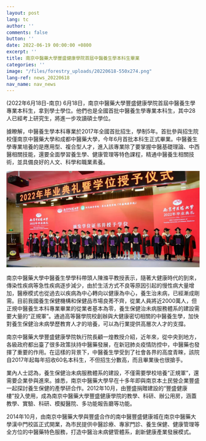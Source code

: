 ```yaml
---
layout: post
lang: tc
author: ''
comments: false
button: ''
date: 2022-06-19 00:00:00 +0800
excerpt: ''
title: 南京中醫藥大學豐盛健康學院首屆中醫養生學本科生畢業
categories: ''
image: "/files/forestry_uploads/20220618-550x274.png"
lang-ref: news_20220618
nav_name: nav_news
---
```

(2022年6月18日-南京) 6月18日，南京中醫藥大學豐盛健康學院首屆中醫養生學專業本科生，拿到學士學位。他們也是全國首批中醫養生學專業本科生，其中28人已經考上研究生，將進一步攻讀碩士學位。

據瞭解，中醫養生學本科專業於2017年全國首批招生，學制5年。首批參與招生院校僅南京中醫藥大學和成都中醫藥大學，今年6月首批本科生正式畢業。中醫養生學專業培養的是應用型、複合型人才，進入該專業除了要掌握中醫基礎理論、中西醫相關技能，還要全面學習養生學、健康管理等特色課程，精通中醫養生相關技術，並具備良好的人文、科學和職業素養。

![](/files/forestry_uploads/20220618-550x274.png)

南京中醫藥大學中醫養生學學科帶頭人陳滌平教授表示，隨著大健康時代的到來，傳染性疾病等急性疾病逐步減少，由於生活方式不良等原因引起的慢性病大量增加，醫療模式也從過去以疾病為中心轉向以健康為中心，養生治未病，已經漸成剛需。目前我國養生保健機構和保健品市場良莠不齊，從業人員將近2000萬人，但正規中醫養生本科專業畢業的從業者基本為零，養生保健治未病服務體系的建設需要大量的“正規軍”。通過高等醫學院校創辦與大健康密切相關的中醫養生學，加快對養生保健治未病學歷教育人才的培養，可以為行業提供高層次人才的支撐。

南京中醫藥大學豐盛健康學院執行院長顧一煌教授介紹，近年來，從中央到地方，各級政府都出臺了很多政策扶持中醫藥發展，在新冠肺炎疫情防控中，中醫藥也發揮了重要的作用。在這樣的背景下，中醫養生學受到了社會各界的高度青睞，該院自2017年起每年招收60名本科生，不但招生分數高，而且畢業後也很搶手。

業內人士認為，養生保健治未病服務體系的建設，不僅需要學校培養“正規軍”，還需要企業參與進來。據悉，南京中醫藥大學早在十多年即與南京本土民營企業豐盛一起探討養生保健的產學研合作。2012年10月，由豐盛捐贈建設的“豐盛健康樓”投入使用，成為南京中醫藥大學豐盛健康學院的教學、科研、辦公用房，涵蓋教學、實驗、科研、模擬醫院、多功能報告廳等功能。

2014年10月，由南京中醫藥大學與豐盛合作的南中醫豐盛健康城在南京中醫藥大學漢中門校區正式開業，為市民提供中醫診療、專家門診、養生保健、健康管理等全方位的中醫藥特色服務，打造中醫治未病健管體系，創新健康產業發展模式。